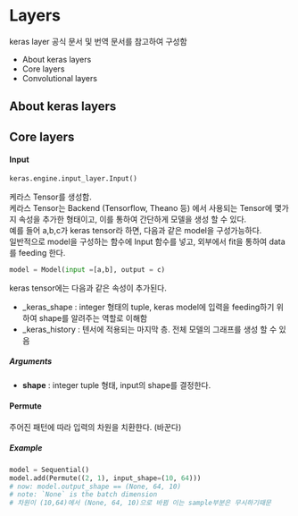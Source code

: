 # Layers

keras layer 공식 문서 및 번역 문서를 참고하여 구성함  

- About keras layers
- Core layers
- Convolutional layers



## About keras layers





## Core layers

#### Input

```python
keras.engine.input_layer.Input()
```

케라스 Tensor를 생성함.  
케라스 Tensor는 Backend (Tensorflow, Theano 등) 에서 사용되는 Tensor에 몇가지 속성을 추가한 형태이고, 이를 통하여 간단하게 모델을 생성 할 수 있다.  
예를 들어 a,b,c가 keras tensor라 하면, 다음과 같은 model을 구성가능하다.  
일반적으로 model을 구성하는 함수에 Input 함수를 넣고, 외부에서 fit을 통하여 data를 feeding 한다.  

```python
model = Model(input =[a,b], output = c)
```

keras tensor에는 다음과 같은 속성이 추가된다.   

- _keras_shape : integer 형태의 tuple, keras model에 입력을 feeding하기 위하여 shape를 알려주는 역할로 이해함
- _keras_history : 텐서에 적용되는 마지막 층. 전체 모델의 그래프를 생성 할 수 있음    

##### Arguments

- **shape** : integer tuple 형태, input의 shape를 결정한다. 

  

#### Permute

주어진 패턴에 따라 입력의 차원을 치환한다. (바꾼다)  

##### Example

```python
model = Sequential()
model.add(Permute((2, 1), input_shape=(10, 64)))
# now: model.output_shape == (None, 64, 10)
# note: `None` is the batch dimension
# 차원이 (10,64)에서 (None, 64, 10)으로 바뀜 이는 sample부분은 무시하기때문
```

